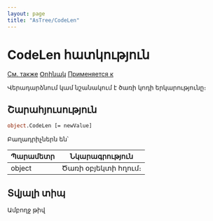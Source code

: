 ```yaml
---
layout: page
title: "AsTree/CodeLen"
---
```



# CodeLen հատկություն

[См. также](../Astree.html) [Օրինակ](../../Examples/E_AsTree.html) [Применяется к](../Astree.md)

Վերադարձնում կամ նշանակում է ծառի կոդի երկարությունը։


## Շարահյուսություն

``` vb
object.CodeLen [= newValue]
```

Բաղադրիչներն են՝


| Պարամետր | Նկարագրություն |
|--|--|
| object | Ծառի օբյեկտի հղում։|

## Տվյալի տիպ

Ամբողջ թիվ 
